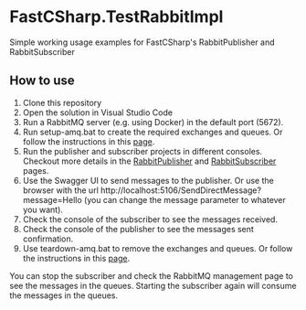 # FastCSharp.TestRabbitImpl
Simple working usage examples for FastCSharp's RabbitPublisher and RabbitSubscriber 
## How to use
1. Clone this repository
2. Open the solution in Visual Studio Code
3. Run a RabbitMQ server (e.g. using Docker) in the default port (5672).
4. Run setup-amq.bat to create the required exchanges and queues. Or follow the instructions in this [page](./ConfigureRabbit/README.md).
5. Run the publisher and subscriber projects in different consoles. Checkout more details in the [RabbitPublisher](./TestPublisher/README.md) and [RabbitSubscriber](./MQSubscriber/README.md) pages.
6. Use the Swagger UI to send messages to the publisher. Or use the browser with the url http://localhost:5106/SendDirectMessage?message=Hello (you can change the message parameter to whatever you want).  
8. Check the console of the subscriber to see the messages received.  
9. Check the console of the publisher to see the messages sent confirmation.  
10. Use teardown-amq.bat to remove the exchanges and queues. Or follow the instructions in this [page](./ConfigureRabbit/README.md).  

You can stop the subscriber and check the RabbitMQ management page to see the messages in the queues. Starting the subscriber again will consume the messages in the queues.  
